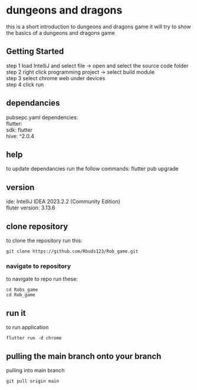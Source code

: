 # dungeons and dragons
this is a short introduction to dungeons and dragons game it will try to show the basics of a dungeons and dragons game  

## Getting Started
step 1 load IntelliJ and select file -> open and select the source code folder  
step 2 right click programming project -> select build module  
step 3 select chrome web under devices  
step 4 click run  

## dependancies
pubsepc.yaml dependencies:  
  flutter:  
      sdk: flutter  
  hive: ^2.0.4  


## help 
to update dependancies run the follow commands:
flutter pub upgrade  

## version 
ide: IntelliJ IDEA 2023.2.2 (Community Edition)  
fluter version: 3.13.6

## clone repository
to clone the repository run this: 
```
git clone https://github.com/Rbuds123/Rob_game.git    
```
### navigate to repository
to navigate to repo run these:
```
cd Robs_game
cd Rob_game
```
## run  it 
to run application  
```
flutter run -d chrome
```
## pulling the main branch onto your branch
pulling into main branch
```
git pull origin main 
```
